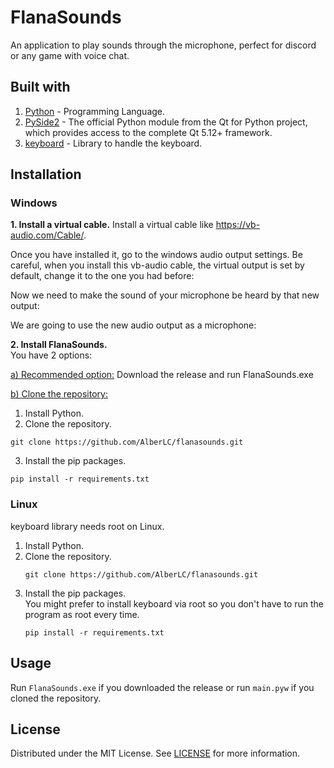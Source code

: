 # FlanaSounds
An application to play sounds through the microphone, perfect for discord or any game with voice chat.

## Built with
1. [Python](https://www.python.org/) - Programming Language.
2. [PySide2](https://pypi.org/project/PySide2/) - The official Python module from the Qt for Python project, which provides access to the complete Qt 5.12+ framework.
3. [keyboard](https://github.com/boppreh/keyboard) - Library to handle the keyboard.

## Installation
### Windows
**1. Install a virtual cable.**
Install a virtual cable like https://vb-audio.com/Cable/.

Once you have installed it, go to the windows audio output settings. Be careful, when you install this vb-audio cable, the virtual output is set by default, change it to the one you had before:

Now we need to make the sound of your microphone be heard by that new output:

We are going to use the new audio output as a microphone:  

**2. Install FlanaSounds.**  
You have 2 options:

<ins>a) Recommended option:</ins>
Download the release and run FlanaSounds.exe

<ins>b) Clone the repository:</ins>
1. Install Python.
2. Clone the repository.  
```
git clone https://github.com/AlberLC/flanasounds.git
```
3. Install the pip packages.  
```
pip install -r requirements.txt
```

### Linux
keyboard library needs root on Linux.

1. Install Python.
2. Clone the repository.  
    ```
    git clone https://github.com/AlberLC/flanasounds.git
    ```
3. Install the pip packages.  
   You might prefer to install keyboard via root so you don't have to run the program as root every time.  
   ```
   pip install -r requirements.txt
   ```

## Usage
Run `FlanaSounds.exe` if you downloaded the release or run `main.pyw` if you cloned the repository.

## License
Distributed under the MIT License. See [LICENSE](https://github.com/AlberLC/flananini/blob/main/LICENSE) for more information.

